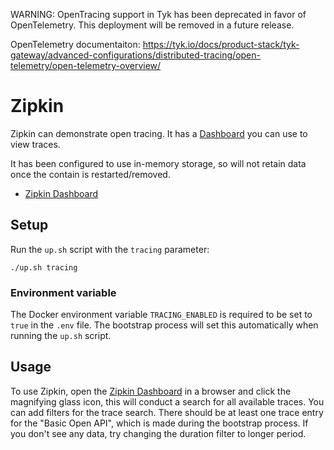 WARNING: OpenTracing support in Tyk has been deprecated in favor of OpenTelemetry. This deployment will be removed in a future release. 

OpenTelemetry documentaiton: https://tyk.io/docs/product-stack/tyk-gateway/advanced-configurations/distributed-tracing/open-telemetry/open-telemetry-overview/


# Zipkin

Zipkin can demonstrate open tracing. It has a [Dashboard](http://localhost:9411) you can use to view traces.

It has been configured to use in-memory storage, so will not retain data once the contain is restarted/removed.

- [Zipkin Dashboard](http://localhost:9411)

## Setup

Run the `up.sh` script with the `tracing` parameter:

```
./up.sh tracing
```

### Environment variable

The Docker environment variable `TRACING_ENABLED` is required to be set to `true` in the `.env` file. The bootstrap process will set this automatically when running the `up.sh` script.

## Usage 

To use Zipkin, open the [Zipkin Dashboard](http://localhost:9411) in a browser and click the magnifying glass icon, this will conduct a search for all available traces. You can add filters for the trace search. There should be at least one trace entry for the "Basic Open API", which is made during the bootstrap process. If you don't see any data, try changing the duration filter to longer period.
